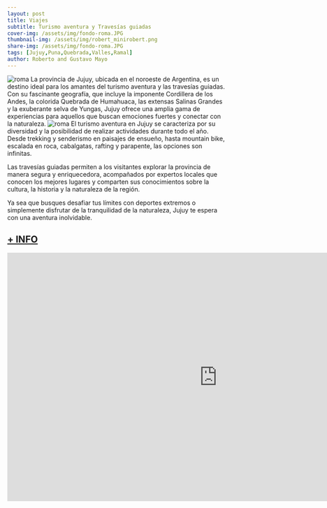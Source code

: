 ```yaml
---
layout: post
title: Viajes
subtitle: Turismo aventura y Travesías guiadas
cover-img: /assets/img/fondo-roma.JPG
thumbnail-img: /assets/img/robert_minirobert.png
share-img: /assets/img/fondo-roma.JPG
tags: [Jujuy,Puna,Quebrada,Valles,Ramal]
author: Roberto and Gustavo Mayo
---
```


![roma](/assets/img/presentacion_casa_roma.png)
La provincia de Jujuy, ubicada en el noroeste de Argentina, es un destino ideal para los amantes del turismo aventura y las travesías guiadas. Con su fascinante geografía, que incluye la imponente Cordillera de los Andes, la colorida Quebrada de Humahuaca, las extensas Salinas Grandes y la exuberante selva de Yungas, Jujuy ofrece una amplia gama de experiencias para aquellos que buscan emociones fuertes y conectar con la naturaleza.
![roma](/assets/img/regiones-jujuy.png)
El turismo aventura en Jujuy se caracteriza por su diversidad y la posibilidad de realizar actividades durante todo el año. Desde trekking y senderismo en paisajes de ensueño, hasta mountain bike, escalada en roca, cabalgatas, rafting y parapente, las opciones son infinitas.

Las travesías guiadas permiten a los visitantes explorar la provincia de manera segura y enriquecedora, acompañados por expertos locales que conocen los mejores lugares y comparten sus conocimientos sobre la cultura, la historia y la naturaleza de la región.

Ya sea que busques desafiar tus límites con deportes extremos o simplemente disfrutar de la tranquilidad de la naturaleza, Jujuy te espera con una aventura inolvidable.
## [+ INFO](https://docs.google.com/presentation/d/1lnwUVnztAegI67Hsb-KuA_bMx1-yZgJHcuVaA-j_yBU/edit?usp=sharing)
 <iframe src="https://docs.google.com/presentation/d/1lnwUVnztAegI67Hsb-KuA_bMx1-yZgJHcuVaA-j_yBU/embed?start=true" 
frameborder="0" width="960" height="569" allowfullscreen="true" mozallowfullscreen="true" webkitallowfullscreen="true"></iframe>
